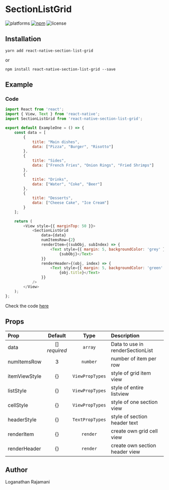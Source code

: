 # SectionListGrid

![platforms](https://img.shields.io/badge/platforms-Android%20|%20iOS-brightgreen.svg)
[![npm](https://img.shields.io/npm/v/react-native-grid-list.svg)](https://www.npmjs.com/package/react-native-grid-list)
![license](https://img.shields.io/npm/l/react-native-grid-list.svg)

## Installation

```
yarn add react-native-section-list-grid
```

or

```
npm install react-native-section-list-grid --save
```

## Example


### Code

```js
import React from 'react';
import { View, Text } from 'react-native';
import SectionListGrid from 'react-native-section-list-grid';

export default ExampleOne = () => {
    const data = [
        {
            title: "Main dishes",
            data: ["Pizza", "Burger", "Risotto"]
        },
        {
            title: "Sides",
            data: ["French Fries", "Onion Rings", "Fried Shrimps"]
        },
        {
            title: "Drinks",
            data: ["Water", "Coke", "Beer"]
        },
        {
            title: "Desserts",
            data: ["Cheese Cake", "Ice Cream"]
        }
    ];

    return (
        <View style={{ marginTop: 50 }}>
            <SectionListGrid
                data={data}
                numItemsRow={2}
                renderItem={(subObj, subIndex) => {
                    <Text style={{ margin: 5, backgroundColor: 'grey' }} key={subIndex}>
                        {subObj}</Text>
                }}
                renderHeader={(obj, index) => {
                    <Text style={{ margin: 5, backgroundColor: 'green' }}>
                        {obj.title}</Text>
                }}
            />
        </View>
    );
};
```

Check the code [here](./examples/ExampleOne.js)


## Props

| Prop                            |              Default               |      Type       | Description                                |
| :------------------------------ | :--------------------------------: | :-------------: | :----------------------------------------- |
| data                            |       [] _required_                          |`array`          | Data to use in renderSectionList           |
| numItemsRow                     |       3                            |`number`         | number of item per row                     |
| itemViewStyle                   |       {}                           |`ViewPropTypes`  | style of grid item view                    |
| listStyle                       |       {}                           |`ViewPropTypes`  | style of entire listview                   |
| cellStyle                       |       {}                           |`ViewPropTypes`  | style of one section view                  |
| headerStyle                     |       {}                           |`TextPropTypes`  | style of section header text               |
| renderItem                      |       <Text>{}</Text>              |`render`         | create own grid cell view                  |
| renderHeader                    |       <Text>{}</Text>              |`render`         | create own section header view             |

## Author

Loganathan Rajamani
